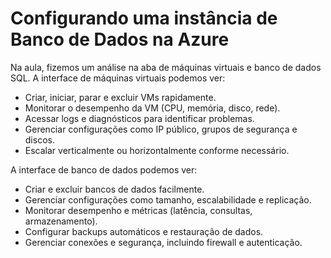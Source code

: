 # Configurando uma instância de Banco de Dados na Azure

Na aula, fizemos um análise na aba de máquinas virtuais e banco de dados SQL. A interface de máquinas virtuais podemos ver:

- Criar, iniciar, parar e excluir VMs rapidamente.
- Monitorar o desempenho da VM (CPU, memória, disco, rede).
- Acessar logs e diagnósticos para identificar problemas.
- Gerenciar configurações como IP público, grupos de segurança e discos.
- Escalar verticalmente ou horizontalmente conforme necessário.

A interface de banco de dados podemos ver:

- Criar e excluir bancos de dados facilmente.
- Gerenciar configurações como tamanho, escalabilidade e replicação.
- Monitorar desempenho e métricas (latência, consultas, armazenamento).
- Configurar backups automáticos e restauração de dados.
- Gerenciar conexões e segurança, incluindo firewall e autenticação.
